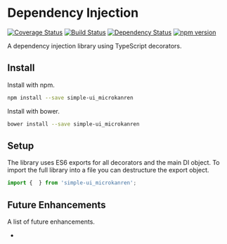 # Dependency Injection

[![Coverage Status](https://coveralls.io/repos/github/simple-ui/di/badge.svg?branch=master)](https://coveralls.io/github/simple-ui/di?branch=master)
[![Build Status](https://travis-ci.org/simple-ui/microkanren.svg?branch=master)](https://travis-ci.org/simple-ui/microkanren)
[![Dependency Status](https://david-dm.org/simple-ui/microkanren.svg)](https://david-dm.org/simple-ui/microkanren.svg?style=flat-square)
[![npm version](https://badge.fury.io/js/simple-ui_microkanren.svg)](https://badge.fury.io/js/simple-ui_microkanren)

A dependency injection library using TypeScript decorators.

## Install

Install with npm.

```sh
npm install --save simple-ui_microkanren
```

Install with bower.

```sh
bower install --save simple-ui_microkanren
```

## Setup

The library uses ES6 exports for all decorators and the main DI object. To import the full library into a file you can destructure the export object.

```TypeScript
import {  } from 'simple-ui_microkanren';
```



## Future Enhancements

A list of future enhancements.

- 